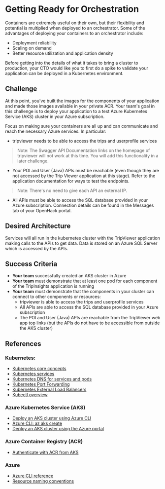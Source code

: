 # Getting Ready for Orchestration

Containers are extremely useful on their own, but their flexibility and potential is multiplied when deployed to an orchestrator. Some of the advantages of deploying your containers to an orchestrator include:

* Deployment reliability
* Scaling on demand
* Better resource utilization and application density

Before getting into the details of what it takes to bring a cluster to production, your CTO would like you to first do a spike to validate your application can be deployed in a Kubernetes environment.

## Challenge

At this point, you've built the images for the components of your application and made those images available in your private ACR. Your team's goal in this challenge is to deploy your application to a test Azure Kubernetes Service (AKS) cluster in your Azure subscription.

Focus on making sure your containers are all up and can communicate and reach the necessary Azure services. In particular:

* tripviewer needs to be able to access the trips and userprofile services

> Note: The Swagger API Documentation links on the homepage of tripviewer will not work at this time. You will add this functionality in a later challenge.

* Your POI and User (Java) APIs must be reachable (even though they are not accessed by the Trip Viewer application at this stage). Refer to the application documentation for ways to test the endpoints.

> Note: There's no need to give each API an external IP.

* All APIs must be able to access the SQL database provided in your Azure subscription. Connection details can be found in the Messages tab of your OpenHack portal.

## Desired Architecture

Services will all run in the kubernetes cluster with the TripViewer application making calls to the APIs to get data. Data is stored on an Azure SQL Server which is accessed by the APIs.

## Success Criteria

* __Your team__ successfully created an AKS cluster in Azure
* __Your team__ must demonstrate that at least one pod for each component of the TripInsights application is running
* __Your team__ must demonstrate that the components in your cluster can connect to other components or resources:
  * tripviewer is able to access the trips and userprofile services
  * All APIs are able to access the SQL database provided in your Azure subscription
  * The POI and User (Java) APIs are reachable from the TripViewer web app top links (but the APIs do not have to be accessible from outside the AKS cluster)

## References

### Kubernetes:
* [Kubernetes core concepts](https://docs.microsoft.com/en-us/azure/aks/concepts-clusters-workloads)
* [Kubernetes services](https://kubernetes.io/docs/concepts/services-networking/connect-applications-service/)
* [Kubernetes DNS for services and pods](https://kubernetes.io/docs/concepts/services-networking/dns-pod-service/)
* [Kubernetes Port Forwarding](https://kubernetes.io/docs/tasks/access-application-cluster/port-forward-access-application-cluster/)
* [Kubernetes External Load Balancers](https://kubernetes.io/docs/tasks/access-application-cluster/create-external-load-balancer/)
* [Kubectl overview](https://kubernetes.io/docs/user-guide/kubectl-overview/)

### Azure Kubernetes Service (AKS)

* [Deploy an AKS cluster using Azure CLI](https://docs.microsoft.com/en-us/azure/aks/kubernetes-walkthrough)
* [Azure CLI: az aks create](https://docs.microsoft.com/en-us/cli/azure/aks?view=azure-cli-latest#az-aks-create)
* [Deploy an AKS cluster using the Azure portal](https://docs.microsoft.com/en-us/azure/aks/kubernetes-walkthrough-portal)

### Azure Container Registry (ACR)

* [Authenticate with ACR from AKS](https://docs.microsoft.com/en-us/azure/container-registry/container-registry-auth-aks)

### Azure

* [Azure CLI reference](https://docs.microsoft.com/en-us/cli/azure/get-started-with-azure-cli)
* [Resource naming conventions](https://docs.microsoft.com/en-us/azure/architecture/best-practices/naming-conventions)
